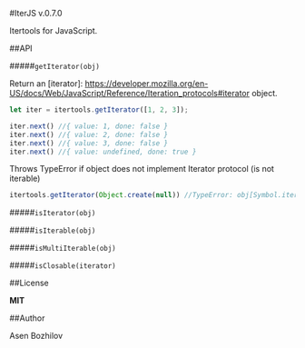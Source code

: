 #IterJS v.0.7.0

Itertools for JavaScript.

##API

#####`getIterator(obj)`

Return an [iterator]: https://developer.mozilla.org/en-US/docs/Web/JavaScript/Reference/Iteration_protocols#iterator object.

```javascript
let iter = itertools.getIterator([1, 2, 3]);

iter.next() //{ value: 1, done: false }
iter.next() //{ value: 2, done: false }
iter.next() //{ value: 3, done: false }
iter.next() //{ value: undefined, done: true } 
```

Throws TypeError if object does not implement Iterator protocol (is not iterable)

```javascript
itertools.getIterator(Object.create(null)) //TypeError: obj[Symbol.iterator] is not a function
```

#####`isIterator(obj)`

#####`isIterable(obj)`

#####`isMultiIterable(obj)` 

#####`isClosable(iterator)`


##License

**MIT**  


##Author

Asen Bozhilov
